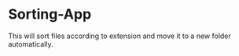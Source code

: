 # Sorting-App
This will sort files according to extension and move it to a new folder automatically.

